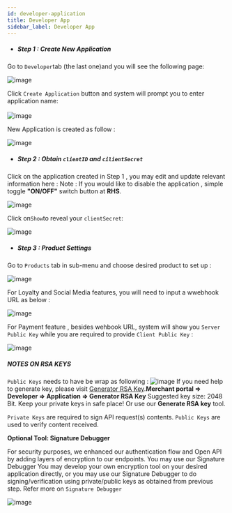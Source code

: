 ```yaml
---
id: developer-application
title: Developer App
sidebar_label: Developer App
---
```


- ##### Step 1 : Create New Application

Go to `Developer`tab (the last one)and you will see the following page:

![image](/img/developer-application/1.png)<br />

Click `Create Application` button and system will prompt you to enter application name:<br /><br />
  ![image](/img/developer-application/2.png)

New Application is created as follow :

![image](/img/developer-application/3.png)

- ##### Step 2 : Obtain `clientID` and `cilientSecret`

Click on the application created in Step 1 , you may edit and update relevant information here :
  Note : If you would like to disable the application , simple toggle **"ON/OFF"** switch button at **RHS**.

![image](/img/developer-application/4.png)

Click on`Show`to reveal your `clientSecret`:

![image](/img/developer-application/5.png)

- ##### Step 3 : Product Settings

Go to `Products` tab in sub-menu and choose desired product to set up :

![image](/img/developer-application/6.png)

For Loyalty and Social Media features, you will need to input a wwebhook URL as below :

![image](/img/developer-application/7.png)

For Payment feature , besides wehbook URL, system will show you `Server Public Key` while you are required to provide `Client Public Key` :

![image](/img/developer-application/8.png)

##### NOTES ON RSA KEYS  

`Public Keys` needs to have be wrap as following :
  ![image](/img/developer-application/9.png)
If you need help to generate key, please visit [Generator RSA Key](https://merchant.revenuemonster.my/developer/apps/5781149902293289753/rsa-generator).**Merchant portal => Developer => Application => Generator RSA Key** Suggested key size: 2048 Bit. Keep your private keys in safe place! Or use our **Generate RSA key** tool.

`Private Keys` are required to sign API request(s) contents. `Public Keys` are used to verify content received.

**Optional Tool: Signature Debugger**<br />

For security purposes, we enhanced our authentication flow and Open API by adding layers of encryption to our endpoints. You may use our Signature Debugger
You may develop your own encryption tool on your desired application directly, or you may use our Signature Debugger to do signing/verification using private/public keys as obtained from previous step.
Refer more on `Signature Debugger`

![image](/img/developer-application/10.png)